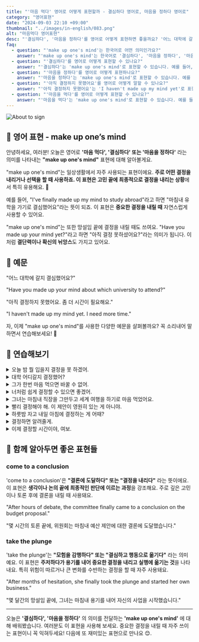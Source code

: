 ```yaml
---
title: "'마음 먹다' 영어로 어떻게 표현할까 - 결심하다 영어로, 마음을 정하다 영어로"
category: "영어표현"
date: "2024-09-03 22:10 +09:00"
thumbnail: "../images/in-english/083.png"
alt: "마음먹다 영어표현"
desc: "'결심하다', '마음을 정하다'를 영어로 어떻게 표현하면 좋을까요? '어느 대학에 갈지 결심했어요?', '아직 결정하지 못했어요. 좀 더 시간이 필요해요.' 등을 영어로 표현하는 법을 배워봅시다. 다양한 예문을 통해서 연습하고 본인의 표현으로 만들어 보세요."
faq:
  - question: "'make up one's mind'는 한국어로 어떤 의미인가요?"
    answer: "'make up one's mind'는 한국어로 '결심하다', '마음을 정하다', '마음을 먹다' 등으로 번역될 수 있습니다."
  - question: "'결심하다'를 영어로 어떻게 표현할 수 있나요?"
    answer: "'결심하다'는 'make up one's mind'로 표현할 수 있습니다. 예를 들어, '유학을 가기로 결심했어요'는 'I've made up my mind to study abroad'로 말할 수 있습니다."
  - question: "'마음을 정하다'를 영어로 어떻게 표현하나요?"
    answer: "'마음을 정하다'는 'make up one's mind'로 표현할 수 있습니다. 예를 들어, '어느 대학에 갈지 마음을 정했어요?'는 'Have you made up your mind about which university to attend?'로 말할 수 있습니다."
  - question: "'아직 결정하지 못했어요'를 영어로 어떻게 말할 수 있나요?"
    answer: "'아직 결정하지 못했어요'는 'I haven't made up my mind yet'로 표현할 수 있습니다."
  - question: "'마음을 먹다'를 영어로 어떻게 표현할 수 있나요?"
    answer: "'마음을 먹다'는 'make up one's mind'로 표현할 수 있습니다. 예를 들어, '마침내 새 직장을 찾기로 마음을 먹었어'는 'I've finally made up my mind to look for a new job'로 말할 수 있습니다."
---
```


![About to sign](../images/in-english/083-1.avif)

## 🌟 영어 표현 - make up one’s mind

안녕하세요, 여러분! 오늘은 영어로 **'마음 먹다', '결심하다' 또는 '마음을 정하다'** 라는 의미를 나타내는 **"make up one's mind"** 표현에 대해 알아볼게요.

"make up one's mind"는 일상생활에서 자주 사용되는 표현이에요. **주로 어떤 결정을 내리거나 선택을 할 때 사용하죠. 이 표현은 고민 끝에 최종적으로 결정을 내리는 상황**에서 특히 유용해요. 🤔

예를 들어, "I've finally made up my mind to study abroad"라고 하면 "마침내 유학을 가기로 결심했어요"라는 뜻이 되죠. 이 표현은 **중요한 결정을 내릴 때** 자연스럽게 사용할 수 있어요.

"make up one's mind"는 또한 망설임 끝에 결정을 내릴 때도 쓰여요. "Have you made up your mind yet?"라고 하면 "아직 결정 못하셨어요?"라는 의미가 됩니다. 이처럼 **결단력이나 확신의 뉘앙스**도 가지고 있어요.

<script async src="https://pagead2.googlesyndication.com/pagead/js/adsbygoogle.js?client=ca-pub-1465612013356152"
     crossorigin="anonymous"></script>
<!-- engple-horizontal-ad -->

<ins class="adsbygoogle"
     style="display:block"
     data-ad-client="ca-pub-1465612013356152"
     data-ad-slot="2106896038"
     data-ad-format="auto"
     data-full-width-responsive="true"></ins>

<script>
     (adsbygoogle = window.adsbygoogle || []).push({});
</script>

## 📖 예문

"어느 대학에 갈지 결심했어요?"

"Have you made up your mind about which university to attend?"

"아직 결정하지 못했어요. 좀 더 시간이 필요해요."

"I haven't made up my mind yet. I need more time."

자, 이제 "make up one's mind"를 사용한 다양한 예문을 살펴볼까요? 꼭 소리내어 말하면서 연습해보세요! 🚀

## 💬 연습해보기

<details>
<summary>오늘 밤 뭘 입을지 결정을 못 하겠어.</summary>
<span>I can't make up my mind about what to wear tonight.</span>
</details>

<details>
<summary>대학 어디갈지 결정했어?</summary>
<span>Have you made up your mind about college yet?</span>
</details>

<details>
<summary>그가 한번 마음 먹으면 바꿀 수 없어.</summary>
<span>Once he makes up his mind, there's no changing it</span>
</details>

<details>
<summary>너처럼 쉽게 결정할 수 있으면 좋겠어.</summary>
<span><a href="/blog/in-english/118.i-wish/">I wish</a> I could make up my mind as easily as you do.</span>
</details>

<details>
<summary>그녀는 마침내 직장을 그만두고 세계 여행을 하기로 마음 먹었어요.</summary>
<span>She finally made up her mind to quit her job and travel the world.</span>
</details>

<details>
<summary>빨리 결정해야 해. 이 제안이 영원히 있는 게 아니야.</summary>
<span>We need to make up our minds quickly. The offer won't last forever.</span>
</details>

<details>
<summary>하룻밤 자고 내일 아침에 결정하는 게 어때?</summary>
<span>Why don't you sleep on it and make up your mind in the morning?</span>
</details>

<details>
<summary>결정하면 알려줄게.</summary>
<span>I'll let you know when I've made up my mind.</span>
</details>

<details>
<summary>이제 결정할 시간이야, 여보.</summary>
<span>It's time to make up your mind, honey.</span>
</details>

## 🤝 함께 알아두면 좋은 표현들

### come to a conclusion

'come to a conclusion'은 **"결론에 도달하다" 또는 "결정을 내리다"** 라는 뜻이에요. 이 표현은 **생각이나 논의 끝에 최종적인 판단에 이르는 과정**을 강조해요. 주로 깊은 고민이나 토론 후에 결론을 내릴 때 사용돼요.

"After hours of debate, the committee finally came to a conclusion on the budget proposal."

"몇 시간의 토론 끝에, 위원회는 마침내 예산 제안에 대한 결론에 도달했습니다."

### take the plunge

'take the plunge'는 **"모험을 감행하다" 또는 "결심하고 행동으로 옮기다"** 라는 의미예요. 이 표현은 **주저하다가 용기를 내어 중요한 결정을 내리고 실행에 옮기는 것**을 나타내요. 특히 위험이 따르거나 큰 변화를 수반하는 결정을 할 때 자주 사용돼요.

"After months of hesitation, she finally took the plunge and started her own business."

"몇 달간의 망설임 끝에, 그녀는 마침내 용기를 내어 자신의 사업을 시작했습니다."

---

오늘은 **'결심하다', '마음을 정하다'** 의 의미를 전달하는 **'make up one's mind'** 에 대해 배워봤습니다. 여러분도 이 표현을 사용해 보세요. 중요한 결정을 내릴 때 자주 쓰이는 표현이니 꼭 익혀두세요! 다음에 또 재미있는 표현으로 만나요 😊.
